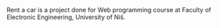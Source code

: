 Rent a car is a project done for Web programming course at Faculty of Electronic Engineering, University of Niš.
